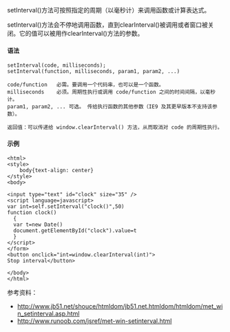 setInterval()方法可按照指定的周期（以毫秒计）来调用函数或计算表达式。

setInterval()方法会不停地调用函数，直到clearInterval()被调用或者窗口被关闭。它的值可以被用作clearInterval()方法的参数。

#### 语法

```
setInterval(code, milliseconds);
setInterval(function, milliseconds, param1, param2, ...)

code/function	必需。要调用一个代码串，也可以是一个函数。
milliseconds	必须。周期性执行或调用 code/function 之间的时间间隔，以毫秒计。
param1, param2, ...	可选。 传给执行函数的其他参数（IE9 及其更早版本不支持该参数）。

返回值：可以传递给 window.clearInterval() 方法，从而取消对 code 的周期性执行。
```

#### 示例

```
<html>
<style>
	body{text-align: center}
</style>
<body>

<input type="text" id="clock" size="35" />
<script language=javascript>
var int=self.setInterval("clock()",50)
function clock()
  {
  var t=new Date()
  document.getElementById("clock").value=t
  }
</script>
</form>
<button onclick="int=window.clearInterval(int)">
Stop interval</button>

</body>
</html>
```

参考资料：

* http://www.jb51.net/shouce/htmldom/jb51.net.htmldom/htmldom/met_win_setinterval.asp.html
* http://www.runoob.com/jsref/met-win-setinterval.html